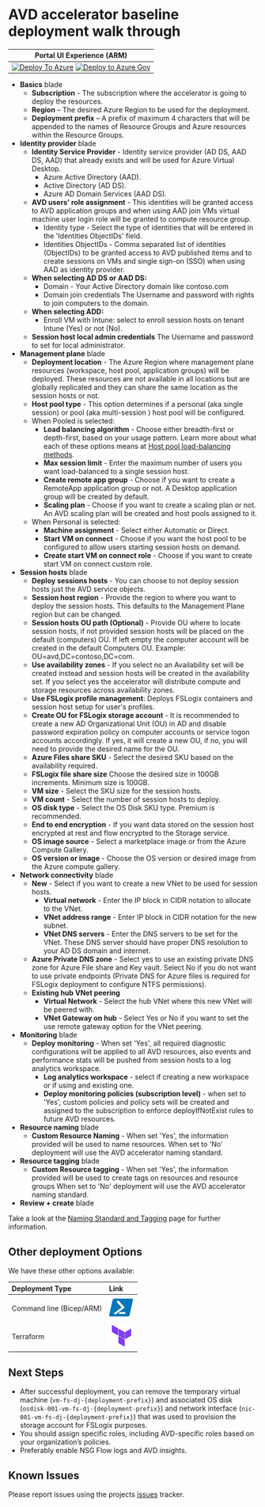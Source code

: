 # AVD accelerator baseline deployment walk through

| Portal UI Experience (ARM) |
| ------------------------------------------------------------ |
| [![Deploy To Azure](https://aka.ms/deploytoazurebutton)](https://portal.azure.com/#blade/Microsoft_Azure_CreateUIDef/CustomDeploymentBlade/uri/https%3A%2F%2Fraw.githubusercontent.com%2FAzure%2Favdaccelerator%2Fmain%2Fworkload%2Farm%2Fdeploy-baseline.json/uiFormDefinitionUri/https%3A%2F%2Fraw.githubusercontent.com%2FAzure%2Favdaccelerator%2Fmain%2Fworkload%2Fportal-ui%2Fportal-ui-baseline.json) [![Deploy to Azure Gov](https://aka.ms/deploytoazuregovbutton)](https://portal.azure.us/#blade/Microsoft_Azure_CreateUIDef/CustomDeploymentBlade/uri/https%3A%2F%2Fraw.githubusercontent.com%2FAzure%2Favdaccelerator%2Fmain%2Fworkload%2Farm%2Fdeploy-baseline.json/uiFormDefinitionUri/https%3A%2F%2Fraw.githubusercontent.com%2FAzure%2Favdaccelerator%2Fmain%2Fworkload%2Fportal-ui%2Fportal-ui-baseline.json)|

- **Basics** blade
  - **Subscription** - The subscription where the accelerator is going to deploy the resources.
  - **Region** – The desired Azure Region to be used for the deployment.
  - **Deployment prefix** – A prefix of maximum 4 characters that will be appended to the names of Resource Groups and Azure resources within the Resource Groups.
- **Identity provider** blade
  - **Identity Service Provider** - Identity service provider (AD DS, AAD DS, AAD) that already exists and will be used for Azure Virtual Desktop.
    - Azure Active Directory (AAD).
    - Active Directory (AD DS).
    - Azure AD Domain Services (AAD DS).
  - **AVD users' role assignment** - This identities will be granted access to AVD application groups and when using AAD join VMs virtual machine user login role will be granted to compute resource group.
    - Identity type - Select the type of identities that will be entered in the 'Identities ObjectIDs' field.
    - Identities ObjectIDs - Comma separated list of identities (ObjectIDs) to be granted access to AVD published items and to create sessions on VMs and single sign-on (SSO) when using AAD as identity provider.
  - **When selecting AD DS or AAD DS:**
    - Domain - Your Active Directory domain like contoso.com
    - Domain join credentials The Username and password with rights to join computers to the domain.
  - **When selecting ADD:**
    - Enroll VM with Intune: select to enroll session hosts on tenant Intune (Yes) or not (No).
  - **Session host local admin credentials** The Username and password to set for local administrator.
- **Management plane** blade
  - **Deployment location** - The Azure Region where management plane resources (workspace, host pool, application groups) will be deployed. These resources are not available in all locations but are globally replicated and they can share the same location as the session hosts or not.
  - **Host pool type** - This option determines if a personal (aka single session) or pool (aka multi-session ) host pool will be configured.
  - When Pooled is selected:
    - **Load balancing algorithm** - Choose either breadth-first or depth-first, based on your usage pattern. Learn more about what each of these options means at [Host pool load-balancing methods](https://docs.microsoft.com/azure/virtual-desktop/host-pool-load-balancing).
    - **Max session limit** - Enter the maximum number of users you want load-balanced to a single session host.
    - **Create remote app group** - Choose if you want to create a RemoteApp application group or not. A Desktop application group will be created by default.
    - **Scaling plan** - Choose if you want to create a scaling plan or not. An AVD scaling plan will be created and host pools assigned to it.
  - When Personal is selected:
    - **Machine assignment** - Select either Automatic or Direct.
    - **Start VM on connect** - Choose if you want the host pool to be configured to allow users starting session hosts on demand.
    - **Create start VM on connect role** - Choose if you want to create start VM on connect custom role.
- **Session hosts** blade
  - **Deploy sessions hosts** - You can choose to not deploy session hosts just the AVD service objects.
  - **Session host region** - Provide the region to where you want to deploy the session hosts. This defaults to the Management Plane region but can be changed.
  - **Session hosts OU path (Optional)** - Provide OU where to locate session hosts, if not provided session hosts will be placed on the default (computers) OU. If left empty the computer account will be created in the default Computers OU. Example: OU=avd,DC=contoso,DC=com.
  - **Use availability zones** - If you select no an Availability set will be created instead and session hosts will be created in the availability set. If you select yes the accelerator  will distribute compute and storage resources across availability zones.
  - **Use FSLogix profile management**: Deploys FSLogix containers and session host setup for user's profiles.
  - **Create OU for FSLogix storage account** - It is recommended to create a new AD Organizational Unit (OU) in AD and disable password expiration policy on computer accounts or service logon accounts accordingly. If yes, it will create a new OU, if no, you will need to provide the desired name for the OU.
  - **Azure Files share SKU** - Select the desired SKU based on the availability required.
  - **FSLogix file share size** Choose the desired size in 100GB increments. Minimum size is 100GB.
  - **VM size** -  Select the SKU size for the session hosts.
  - **VM count** - Select the number of session hosts to deploy.
  - **OS disk type** - Select the OS Disk SKU type. Premium is recommended.
  - **End to end encryption** - If you want data stored on the session host  encrypted at rest and flow encrypted to the Storage service.
  - **OS image source** - Select a marketplace image or from the Azure Compute Gallery.
  - **OS version or image** - Choose the OS version or desired image from the Azure compute gallery.
- **Network connectivity** blade
  - **New** - Select if you want to create a new VNet to be used for session hosts.
    - **Virtual network** - Enter the IP block in CIDR notation to allocate to the VNet.
    - **VNet address range** - Enter IP block in CIDR notation for the new subnet.
    - **VNet DNS servers** - Enter the DNS servers to be set for the VNet. These DNS server should have proper DNS resolution to your AD DS domain and internet.
  - **Azure Private DNS zone** - Select yes to use an existing private DNS zone for Azure File share and Key vault. Select No if you do not want to use private endpoints (Private DNS for Azure files is required for FSLogix deployment to configure NTFS permissions).
  - **Existing hub VNet peering**
    - **Virtual Network** - Select the hub VNet where this new VNet will be peered with.
    - **VNet Gateway on hub** - Select Yes or No if you want to set the use remote gateway option for the VNet peering.
- **Monitoring** blade
  - **Deploy monitoring** - When set 'Yes', all required diagnostic configurations will be applied to all AVD resources, also events and performance stats will be pushed from session hosts to a log analytics workspace.
    - **Log analytics workspace** - select if creating a new workspace or if using and existing one.
    - **Deploy monitoring policies (subscription level)** - when set to 'Yes', custom policies and policy sets will be created and assigned to the subscription to enforce deployIfNotExist rules to future AVD resources.
- **Resource naming** blade
  - **Custom Resource Naming** - When set 'Yes', the information provided will be used to name resources. When set to 'No' deployment will use the AVD accelerator naming standard.
- **Resource tagging** blade
  - **Custom Resource tagging** - When set 'Yes', the information provided will be used to create tags on resources and resource groups When set to 'No' deployment will use the AVD accelerator naming standard.
- **Review + create** blade

Take a look at the [Naming Standard and Tagging](./resource-naming.md) page for further information.

## Other deployment Options

We have these other options available:

| Deployment Type | Link |
|:--|:--|
| Command line (Bicep/ARM) |[![Powershell/Azure CLI](./icons/powershell.png)](https://github.com/Azure/avdaccelerator/blob/main/workload/bicep/readme.md) |
| Terraform |[![Terraform](./icons/terraform.png)](https://github.com/Azure/avdaccelerator/blob/main/workload/terraform/readme.md) |

## Next Steps

- After successful deployment, you can remove the temporary virtual machine (`vm-fs-dj-{deployment-prefix}`) and associated OS disk (`osdisk-001-vm-fs-dj-{deployment-prefix}`) and network interface (`nic-001-vm-fs-dj-{deployment-prefix}`) that was used to provision the storage account for FSLogix purposes.
- You should assign specific roles, including AVD-specific roles based on your organization’s policies.
- Preferably enable NSG Flow logs and AVD insights.

## Known Issues

Please report issues using the projects [issues](https://github.com/Azure/avdaccelerator/issues) tracker.
